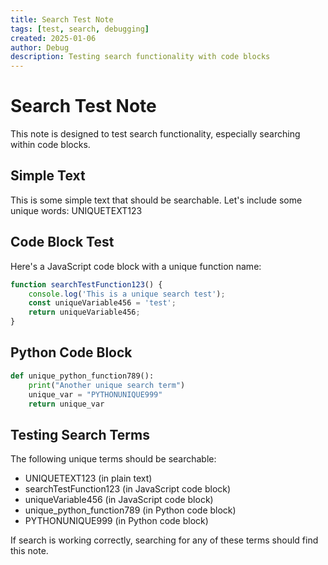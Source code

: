 ```yaml
---
title: Search Test Note
tags: [test, search, debugging]
created: 2025-01-06
author: Debug
description: Testing search functionality with code blocks
---
```


# Search Test Note

This note is designed to test search functionality, especially searching within code blocks.

## Simple Text

This is some simple text that should be searchable. Let's include some unique words: UNIQUETEXT123

## Code Block Test

Here's a JavaScript code block with a unique function name:

```javascript
function searchTestFunction123() {
    console.log('This is a unique search test');
    const uniqueVariable456 = 'test';
    return uniqueVariable456;
}
```

## Python Code Block

```python
def unique_python_function789():
    print("Another unique search term")
    unique_var = "PYTHONUNIQUE999"
    return unique_var
```

## Testing Search Terms

The following unique terms should be searchable:
- UNIQUETEXT123 (in plain text)
- searchTestFunction123 (in JavaScript code block)
- uniqueVariable456 (in JavaScript code block)
- unique_python_function789 (in Python code block)
- PYTHONUNIQUE999 (in Python code block)

If search is working correctly, searching for any of these terms should find this note.